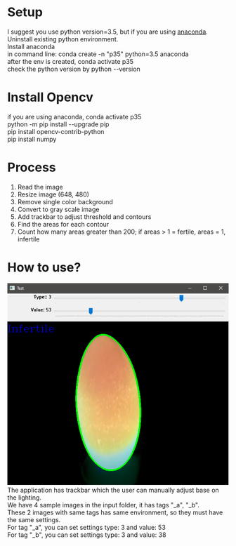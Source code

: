 # Setup
I suggest you use python version=3.5, but if you are using [anaconda](https://docs.anaconda.com/anaconda/install/windows/). 
<br/>
Uninstall existing python environment.
<br/>
Install anaconda
<br/>
in command line: conda create -n "p35" python=3.5 anaconda
<br/>
after the env is created, conda activate p35
<br/>
check the python version by python --version
<br/>

# Install Opencv 
if you are using anaconda, conda activate p35
<br>
python -m pip install --upgrade pip
<br/>
pip install opencv-contrib-python
<br>
pip install numpy

# Process
1. Read the image
2. Resize image (648, 480)
3. Remove single color background
4. Convert to gray scale image
5. Add trackbar to adjust threshold and contours
6. Find the areas for each contour
7. Count how many areas greater than 200; if areas > 1 = fertile, areas = 1, infertile

# How to use?
![image](https://github.com/iammeosjin/opencv/blob/master/egg/doc/home.PNG)
The application has trackbar which the user can manually adjust base on the lighting.
<br/>
We have 4 sample images in the input folder, it has tags "_a", "_b". 
<br/>
These 2 images with same tags has same environment, so they must have the same settings.
<br/>
For tag "_a", you can set settings type: 3 and value: 53
<br/>
For tag "_b", you can set settings type: 3 and value: 38